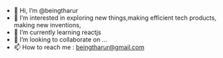 - 👋 Hi, I’m @beingtharur
- 👀 I’m interested in exploring new things,making efficient tech products, making new inventions, 
- 🌱 I’m currently learning reactjs 
- 💞️ I’m looking to collaborate on ...
- 📫 How to reach me : beingtharur@gmail.com

<!---
beingtharur/beingtharur is a ✨ special ✨ repository because its `README.md` (this file) appears on your GitHub profile.
You can click the Preview link to take a look at your changes.
--->
